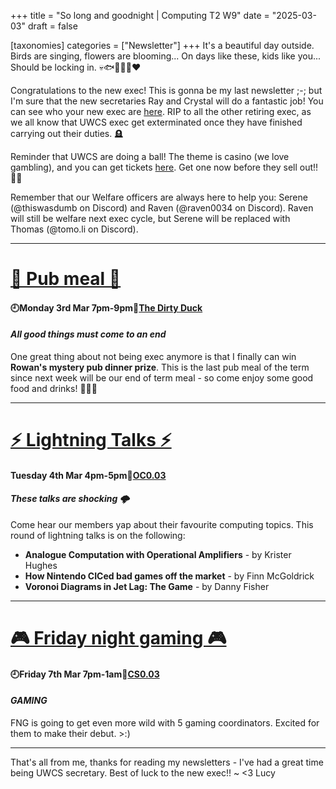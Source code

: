 +++
title = "So long and goodnight | Computing T2 W9"
date = "2025-03-03"
draft = false

[taxonomies]
categories = ["Newsletter"]
+++
It's a beautiful day outside. Birds are singing, flowers are blooming... On days like these, kids like you... Should be locking in. 💀🐟🍝🤖🔪❤️

Congratulations to the new exec! This is gonna be my last newsletter ;-; but I'm sure that the new secretaries Ray and Crystal will do a fantastic job! You can see who your new exec are [here](https://discord.com/channels/189453139584221185/378148494168555526/1345791487316852866). RIP to all the other retiring exec, as we all know that UWCS exec get exterminated once they have finished carrying out their duties. 🪦

Reminder that UWCS are doing a ball! The theme is casino (we love gambling), and you can get tickets [here](https://www.warwicksu.com/venues-events/events/4133/26726/). Get one now before they sell out!! 🕺🪩

Remember that our Welfare officers are always here to help you: Serene (@thiswasdumb on Discord) and Raven (@raven0034 on Discord). Raven will still be welfare next exec cycle, but Serene will be replaced with Thomas (@tomo.li on Discord). 

--------------------------------------------------------------------------
# [🍔 Pub meal 🍔](https://uwcs.co.uk/events/t2/repeat/pub-duck/)

#### 🕘Monday 3rd Mar 7pm-9pm📍[The Dirty Duck](https://campus.warwick.ac.uk/search/623c889c421e6f5928c0d39a?projectId=warwick)
#### *All good things must come to an end*

One great thing about not being exec anymore is that I finally can win **Rowan's mystery pub dinner prize**. This is the last pub meal of the term since next week will be our end of term meal - so come enjoy some good food and drinks! 🍷🍷🍷

--------------------------------------------------------------------------
# [⚡ Lightning Talks ⚡](https://uwcs.co.uk/events/t2/w9/lightning-talks/)

#### Tuesday 4th Mar 4pm-5pm📍[OC0.03](https://campus.warwick.ac.uk/search/623c8941421e6f5928c0f4b6?projectId=warwick)
#### *These talks are shocking 🌩️*

Come hear our members yap about their favourite computing topics. This round of lightning talks is on the following:
* **Analogue Computation with Operational Amplifiers** - by Krister Hughes
* **How Nintendo CICed bad games off the market** - by Finn McGoldrick
* **Voronoi Diagrams in Jet Lag: The Game** - by Danny Fisher

--------------------------------------------------------------------------
# [🎮 Friday night gaming 🎮](https://uwcs.co.uk/events/t2/repeat/fng/)

#### 🕘Friday 7th Mar 7pm-1am📍[CS0.03](https://campus.warwick.ac.uk/search/623c888a421e6f5928c0d02a?projectId=warwick)
#### *GAMING*

FNG is going to get even more wild with 5 gaming coordinators. Excited for them to make their debut. >:)

--------------------------------------------------------------------------

That's all from me, thanks for reading my newsletters - I've had a great time being UWCS secretary. Best of luck to the new exec!!
~ <3 Lucy


